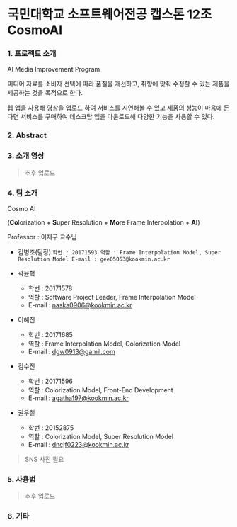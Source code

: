 # 국민대학교 소프트웨어전공 캡스톤 12조 CosmoAI

### 1. 프로젝트 소개

AI Media Improvement Program

미디어 자료를 소비자 선택에 따라 품질을 개선하고, 취향에 맞춰 수정할 수 있는 제품을 제공하는 것을 목적으로 한다. 

웹 앱을 사용해 영상을 업로드 하여 서비스를 시연해볼 수 있고 제품의 성능이 마음에 든다면 서비스를 구매하여 데스크탑 앱을 다운로드해 다양한 기능을 사용할 수 있다.

### 2. Abstract

### 3. 소개 영상

> 추후 업로드

### 4. 팀 소개

Cosmo AI 

(**Co**lorization + **S**uper Resolution + **Mo**re Frame Interpolation + **AI**) 

Professor : 이재구 교수님

* 김병조(팀장)
`
학번 : 20171593
역할 : Frame Interpolation Model, Super Resolution Model
E-mail : gee05053@kookmin.ac.kr
`

* 곽윤혁
  - 학번 : 20171578
  - 역할 : Software Project Leader, Frame Interpolation Model
  - E-mail : naska0906@kookmin.ac.kr

* 이혜진
  - 학번 : 20171685
  - 역할 : Frame Interpolation Model, Colorization Model
  - E-mail : dgw0913@gamil.com

* 김수진
  - 학번 : 20171596
  - 역할 : Colorization Model, Front-End Development
  - E-mail : agatha197@kookmin.ac.kr

* 권우철
  - 학번 : 20152875
  - 역할 : Colorization Model, Super Resolution Model
  - E-mail : dncjf0223@kookmin.ac.kr


>  SNS 사진 필요

### 5. 사용법

> 추후 업로드

### 6. 기타
